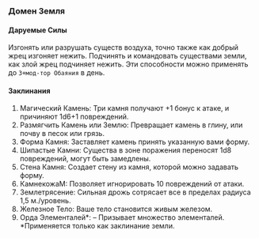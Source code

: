 ### Домен Земля
#### Даруемые Силы
Изгонять или разрушать существ воздуха, точно также как добрый жрец изгоняет нежить. Подчинять и командовать существами земли, как злой жрец подчиняет нежить. Эти способности можно применять до `3+мод-тор Обаяния` в день.
#### Заклинания
1. Магический Камень: Три камня получают +1 бонус к атаке, и причиняют 1d6+1 повреждений.
2. Размягчить Камень или Землю: Превращает камень в глину, или почву в песок или грязь.
3. Форма Камня: Заставляет камень принять указанную вами форму.
4. Шипастые Камни: Существа в зоне поражения переносят 1d8 повреждений, могут быть замедлены.
5. Стена Камня: Создает стену из камня, которой можно задавать форму.
6. КамнекожаМ: Позволяет игнорировать 10 повреждений от атаки.
7. Землетрясение: Сильная дрожь сотрясает все в пределах радиуса 1,5 м./уровень.
8. Железное Тело: Ваше тело становится живым железом.
9. Орда Элементалей\*: – Призывает множество элементалей.
\*Применяется только как заклинание земли.